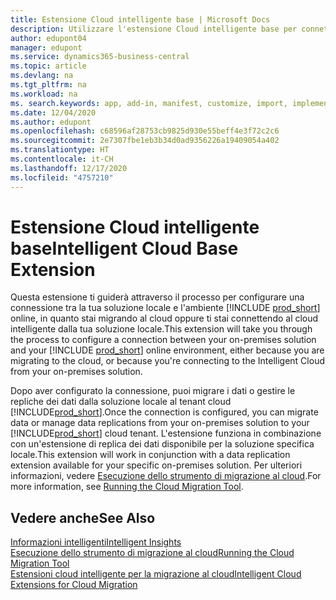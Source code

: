 ```yaml
---
title: Estensione Cloud intelligente base | Microsoft Docs
description: Utilizzare l'estensione Cloud intelligente base per connettere la soluzione locale a Business Central (online).
author: edupont04
manager: edupont
ms.service: dynamics365-business-central
ms.topic: article
ms.devlang: na
ms.tgt_pltfrm: na
ms.workload: na
ms. search.keywords: app, add-in, manifest, customize, import, implement
ms.date: 12/04/2020
ms.author: edupont
ms.openlocfilehash: c68596af28753cb9825d930e55beff4e3f72c2c6
ms.sourcegitcommit: 2e7307fbe1eb3b34d0ad9356226a19409054a402
ms.translationtype: HT
ms.contentlocale: it-CH
ms.lasthandoff: 12/17/2020
ms.locfileid: "4757210"
---
```

# <a name="intelligent-cloud-base-extension"></a><span data-ttu-id="38405-103">Estensione Cloud intelligente base</span><span class="sxs-lookup"><span data-stu-id="38405-103">Intelligent Cloud Base Extension</span></span>

<span data-ttu-id="38405-104">Questa estensione ti guiderà attraverso il processo per configurare una connessione tra la tua soluzione locale e l'ambiente [!INCLUDE [prod_short](includes/prod_short.md)] online, in quanto stai migrando al cloud oppure ti stai connettendo al cloud intelligente dalla tua soluzione locale.</span><span class="sxs-lookup"><span data-stu-id="38405-104">This extension will take you through the process to configure a connection between your on-premises solution and your [!INCLUDE [prod_short](includes/prod_short.md)] online environment, either because you are migrating to the cloud, or because you're connecting to the Intelligent Cloud from your on-premises solution.</span></span>  

<span data-ttu-id="38405-105">Dopo aver configurato la connessione, puoi migrare i dati o gestire le repliche dei dati dalla soluzione locale al tenant cloud [!INCLUDE[prod_short](includes/prod_short.md)].</span><span class="sxs-lookup"><span data-stu-id="38405-105">Once the connection is configured, you can migrate data or manage data replications from your on-premises solution to your [!INCLUDE[prod_short](includes/prod_short.md)] cloud tenant.</span></span> <span data-ttu-id="38405-106">L'estensione funziona in combinazione con un'estensione di replica dei dati disponibile per la soluzione specifica locale.</span><span class="sxs-lookup"><span data-stu-id="38405-106">This extension will work in conjunction with a data replication extension available for your specific on-premises solution.</span></span> <span data-ttu-id="38405-107">Per ulteriori informazioni, vedere [Esecuzione dello strumento di migrazione al cloud](/dynamics365/business-central/dev-itpro/administration/migration-tool).</span><span class="sxs-lookup"><span data-stu-id="38405-107">For more information, see [Running the Cloud Migration Tool](/dynamics365/business-central/dev-itpro/administration/migration-tool).</span></span>  

## <a name="see-also"></a><span data-ttu-id="38405-108">Vedere anche</span><span class="sxs-lookup"><span data-stu-id="38405-108">See Also</span></span>

[<span data-ttu-id="38405-109">Informazioni intelligenti</span><span class="sxs-lookup"><span data-stu-id="38405-109">Intelligent Insights</span></span>](about-intelligent-cloud.md)  
[<span data-ttu-id="38405-110">Esecuzione dello strumento di migrazione al cloud</span><span class="sxs-lookup"><span data-stu-id="38405-110">Running the Cloud Migration Tool</span></span>](/dynamics365/business-central/dev-itpro/administration/migration-tool)  
[<span data-ttu-id="38405-111">Estensioni cloud intelligente per la migrazione al cloud</span><span class="sxs-lookup"><span data-stu-id="38405-111">Intelligent Cloud Extensions for Cloud Migration</span></span>](ui-extensions-data-replication.md)  
